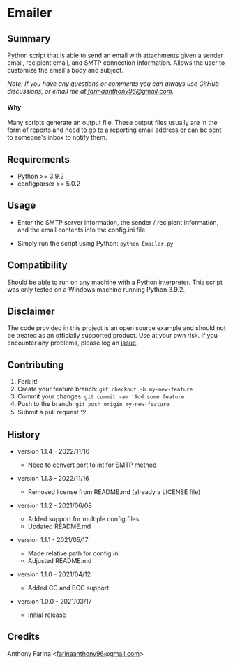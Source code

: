# Emailer

## Summary
Python script that is able to send an email with attachments given a sender 
email, recipient email, and SMTP connection information. Allows the user to 
customize the email's body and subject.

_Note: If you have any questions or comments you can always use GitHub
discussions, or email me at farinaanthony96@gmail.com._

#### Why
Many scripts generate an output file. These output files usually are in the 
form of reports and need to go to a reporting email address or can be sent 
to someone's inbox to notify them.

## Requirements
- Python >= 3.9.2
- configparser >= 5.0.2

## Usage
- Enter the SMTP server information, the sender / recipient information, 
  and the email contents into the config.ini file.

- Simply run the script using Python:
  `python Emailer.py`

## Compatibility
Should be able to run on any machine with a Python interpreter. This script
was only tested on a Windows machine running Python 3.9.2.

## Disclaimer
The code provided in this project is an open source example and should not
be treated as an officially supported product. Use at your own risk. If you
encounter any problems, please log an
[issue](https://github.com/CC-Digital-Innovation/NetCloud-Failover-Reporter/issues).

## Contributing
1. Fork it!
2. Create your feature branch: `git checkout -b my-new-feature`
3. Commit your changes: `git commit -am 'Add some feature'`
4. Push to the branch: `git push origin my-new-feature`
5. Submit a pull request ツ

## History
- version 1.1.4 - 2022/11/16
    - Need to convert port to int for SMTP method


- version 1.1.3 - 2022/11/16
    - Removed license from README.md (already a LICENSE file)


- version 1.1.2 - 2021/06/08
    - Added support for multiple config files
    - Updated README.md


- version 1.1.1 - 2021/05/17
    - Made relative path for config.ini
    - Adjusted README.md
  

- version 1.1.0 - 2021/04/12
    - Added CC and BCC support
  

- version 1.0.0 - 2021/03/17
    - Initial release

## Credits
Anthony Farina <<farinaanthony96@gmail.com>>
